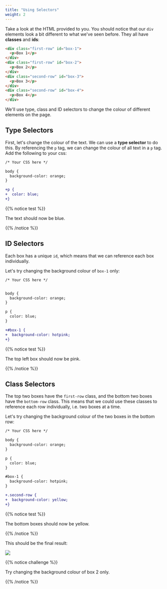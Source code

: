 ```yaml
---
title: "Using Selectors"
weight: 2
---
```


Take a look at the HTML provided to you.
You should notice that our `div` elements look a bit different to what we've seen before. They all have **classes** and **ids**:

```html
<div class="first-row" id="box-1">
  <p>Box 1</p>
</div>
<div class="first-row" id="box-2">
  <p>Box 2</p>
</div>
<div class="second-row" id="box-3">
  <p>Box 3</p>
</div>
<div class="second-row" id="box-4">
  <p>Box 4</p>
</div>
```

We'll use type, class and ID selectors to change the colour of different elements on the page.

## Type Selectors

First, let's change the colour of the text.
We can use a **type selector** to do this.
By referencing the `p` tag, we can change the colour of all text in a `p` tag.
Add the following to your css:

```diff
/* Your CSS here */

body {
  background-color: orange;
}

+p {
+  color: blue;
+}
```

{{% notice test %}}

The text should now be blue.

{{% /notice %}}

## ID Selectors

Each box has a unique `id`, which means that we can reference each box individually.

Let's try changing the background colour of `box-1` only:

```diff
/* Your CSS here */


body {
  background-color: orange;
}

p {
  color: blue;
}

+#box-1 {
+  background-color: hotpink;
+}

```

{{% notice test %}}

The top left box should now be pink.

{{% /notice %}}

## Class Selectors

The top two boxes have the `first-row` class, and the bottom two boxes have the `bottom-row` class.
This means that we could use these classes to reference each row individually, i.e. two boxes at a time.

Let's try changing the background colour of the two boxes in the bottom row:

```diff
/* Your CSS here */

body {
  background-color: orange;
}

p {
  color: blue;
}

#box-1 {
  background-color: hotpink;
}

+.second-row {
+  background-color: yellow;
+}
```

{{% notice test %}}

The bottom boxes should now be yellow.

{{% /notice %}}


This should be the final result:

![](../../images/boxes_complete.png)


{{% notice challenge %}}

Try changing the background colour of box 2 only.

{{% /notice %}}
